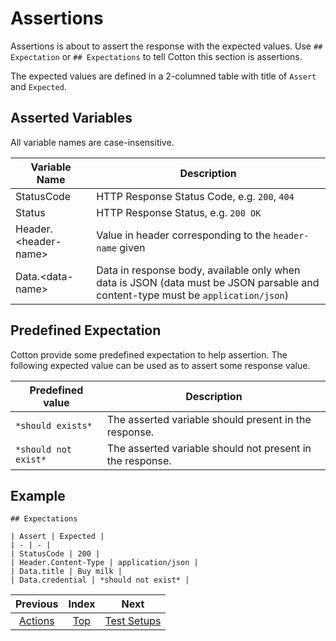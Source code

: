 # Assertions

Assertions is about to assert the response with the expected values. Use `## Expectation` or `## Expectations` to tell Cotton this section is assertions.

The expected values are defined in a 2-columned table with title of `Assert` and `Expected`.

## Asserted Variables

All variable names are case-insensitive.

| Variable Name | Description |
| - | - |
| StatusCode | HTTP Response Status Code, e.g. `200`, `404` |
| Status | HTTP Response Status, e.g. `200 OK` |
| Header.&lt;header-name&gt; | Value in header corresponding to the `header-name` given |
| Data.&lt;data-name&gt; | Data in response body, available only when data is JSON (data must be JSON parsable and content-type must be `application/json`) |

## Predefined Expectation

Cotton provide some predefined expectation to help assertion. The following expected value can be used as to assert some response value.

| Predefined value | Description |
| - | - |
| `*should exists*` | The asserted variable should present in the response. |
| `*should not exist*` | The asserted variable should not present in the response. |

## Example

```
## Expectations

| Assert | Expected |
| - | - |
| StatusCode | 200 |
| Header.Content-Type | application/json |
| Data.title | Buy milk |
| Data.credential | *should not exist* |
```

| Previous | Index | Next |
| :-: | :-: | :-: |
| [Actions](Actions.md) | [Top](README.md) | [Test Setups](TestSetups.md) |